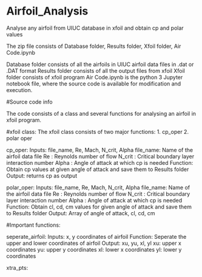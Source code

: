 # Airfoil_Analysis
Analyse any airfoil from UIUC database in xfoil and obtain cp and polar values

The zip file consists of Database folder, Results folder, Xfoil folder, Air Code.ipynb

Database folder consists of all the airfoils in UIUC airfoil data files in .dat or .DAT format
Results folder consists of all the output files from xfoil
Xfoil folder consists of xfoil program
Air Code.ipynb is the python 3 Jupyter notebook file, where the source code is available for modification and execution.

#Source code info

The code consists of a class and several functions for analysing an airfoil in xfoil program.

#xfoil class: 
The xfoil class consists of two major functions: 1. cp_oper 2. polar oper

cp_oper: 
           Inputs: file_name, Re, Mach, N_crit, Alpha
                  file_name: Name of the airfoil data file
                  Re       : Reynolds number of flow
                  N_crit   : Critical boundary layer interaction number
                  Alpha    : Angle of attack at which cp is needed
           Function: Obtain cp values at given angle of attack and save them to Results folder
           Output: returns cp as output
        
polar_oper: 
           Inputs: file_name, Re, Mach, N_crit, Alpha
                  file_name: Name of the airfoil data file
                  Re       : Reynolds number of flow
                  N_crit   : Critical boundary layer interaction number
                  Alpha    : Angle of attack at which cp is needed
           Function: Obtain cl, cd, cm values for given angle of attack and save them to Results folder
           Output: Array of angle of attack, cl, cd, cm

#Important functions:

seperate_airfoil:
            Inputs: x, y coordinates of airfoil
            Function: Seperate the upper and lower coordinates of airfoil
            Output: xu, yu, xl, yl
                    xu: upper x coordinates
                    yu: upper y coordinates
                    xl: lower x coordinates
                    yl: lower y coordinates
                  
xtra_pts:
